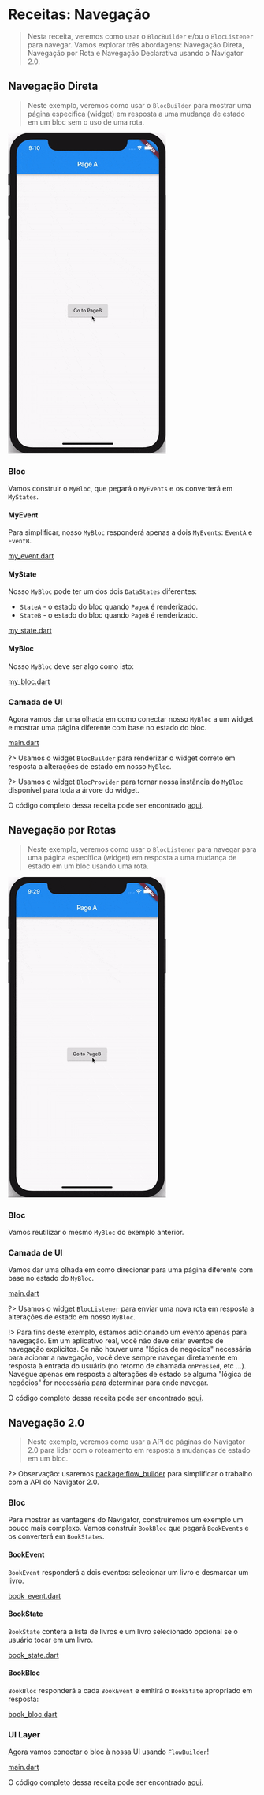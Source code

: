 # Receitas: Navegação

> Nesta receita, veremos como usar o `BlocBuilder` e/ou o `BlocListener` para navegar. Vamos explorar três abordagens: Navegação Direta, Navegação por Rota e Navegação Declarativa usando o Navigator 2.0.

## Navegação Direta

> Neste exemplo, veremos como usar o `BlocBuilder` para mostrar uma página específica (widget) em resposta a uma mudança de estado em um bloc sem o uso de uma rota.

![demo](../assets/gifs/recipes_flutter_navigation_direct.gif)

### Bloc

Vamos construir o `MyBloc`, que pegará o `MyEvents` e os converterá em `MyStates`.

#### MyEvent

Para simplificar, nosso `MyBloc` responderá apenas a dois `MyEvents`: `EventA` e` EventB`.

[my_event.dart](../_snippets/recipes_flutter_navigation/my_event.dart.md ':include')

#### MyState

Nosso `MyBloc` pode ter um dos dois `DataStates` diferentes:

- `StateA` - o estado do bloc quando `PageA` é renderizado.
- `StateB` - o estado do bloc quando `PageB` é renderizado.

[my_state.dart](../_snippets/recipes_flutter_navigation/my_state.dart.md ':include')

#### MyBloc

Nosso `MyBloc` deve ser algo como isto:

[my_bloc.dart](../_snippets/recipes_flutter_navigation/my_bloc.dart.md ':include')

### Camada de UI

Agora vamos dar uma olhada em como conectar nosso `MyBloc` a um widget e mostrar uma página diferente com base no estado do bloc.

[main.dart](../_snippets/recipes_flutter_navigation/direct_navigation/main.dart.md ':include')

?> Usamos o widget `BlocBuilder` para renderizar o widget correto em resposta a alterações de estado em nosso `MyBloc`.

?> Usamos o widget `BlocProvider` para tornar nossa instância do `MyBloc` disponível para toda a árvore do widget.

O código completo dessa receita pode ser encontrado [aqui](https://gist.github.com/felangel/386c840aad41c7675ab8695f15c4cb09).

## Navegação por Rotas

> Neste exemplo, veremos como usar o `BlocListener` para navegar para uma página específica (widget) em resposta a uma mudança de estado em um bloc usando uma rota.

![demo](../assets/gifs/recipes_flutter_navigation_routes.gif)

### Bloc

Vamos reutilizar o mesmo `MyBloc` do exemplo anterior.

### Camada de UI

Vamos dar uma olhada em como direcionar para uma página diferente com base no estado do `MyBloc`.

[main.dart](../_snippets/recipes_flutter_navigation/route_navigation/main.dart.md ':include')

?> Usamos o widget `BlocListener` para enviar uma nova rota em resposta a alterações de estado em nosso `MyBloc`.

!> Para fins deste exemplo, estamos adicionando um evento apenas para navegação. Em um aplicativo real, você não deve criar eventos de navegação explícitos. Se não houver uma "lógica de negócios" necessária para acionar a navegação, você deve sempre navegar diretamente em resposta à entrada do usuário (no retorno de chamada `onPressed`, etc ...). Navegue apenas em resposta a alterações de estado se alguma "lógica de negócios" for necessária para determinar para onde navegar.

O código completo dessa receita pode ser encontrado [aqui](https://gist.github.com/felangel/6bcd4be10c046ceb33eecfeb380135dd).

## Navegação 2.0

> Neste exemplo, veremos como usar a API de páginas do Navigator 2.0 para lidar com o roteamento em resposta a mudanças de estado em um bloc.

?> Observação: usaremos [package:flow_builder](https://pub.dev/packages/flow_builder) para simplificar o trabalho com a API do Navigator 2.0.

### Bloc

Para mostrar as vantagens do Navigator, construiremos um exemplo um pouco mais complexo.
Vamos construir `BookBloc` que pegará `BookEvents` e os converterá em `BookStates`.

#### BookEvent

`BookEvent` responderá a dois eventos: selecionar um livro e desmarcar um livro.

[book_event.dart](../_snippets/recipes_flutter_navigation/navigation2/book_event.dart.md ':include')

#### BookState

`BookState` conterá a lista de livros e um livro selecionado opcional se o usuário tocar em um livro.

[book_state.dart](../_snippets/recipes_flutter_navigation/navigation2/book_state.dart.md ':include')

#### BookBloc

`BookBloc` responderá a cada `BookEvent` e emitirá o `BookState` apropriado em resposta:

[book_bloc.dart](../_snippets/recipes_flutter_navigation/navigation2/book_bloc.dart.md ':include')

### UI Layer

Agora vamos conectar o bloc à nossa UI usando `FlowBuilder`!

[main.dart](../_snippets/recipes_flutter_navigation/navigation2/main.dart.md ':include')

O código completo dessa receita pode ser encontrado [aqui](https://gist.github.com/felangel/bd3cf504a10c0763a32f7a94e2649369).
